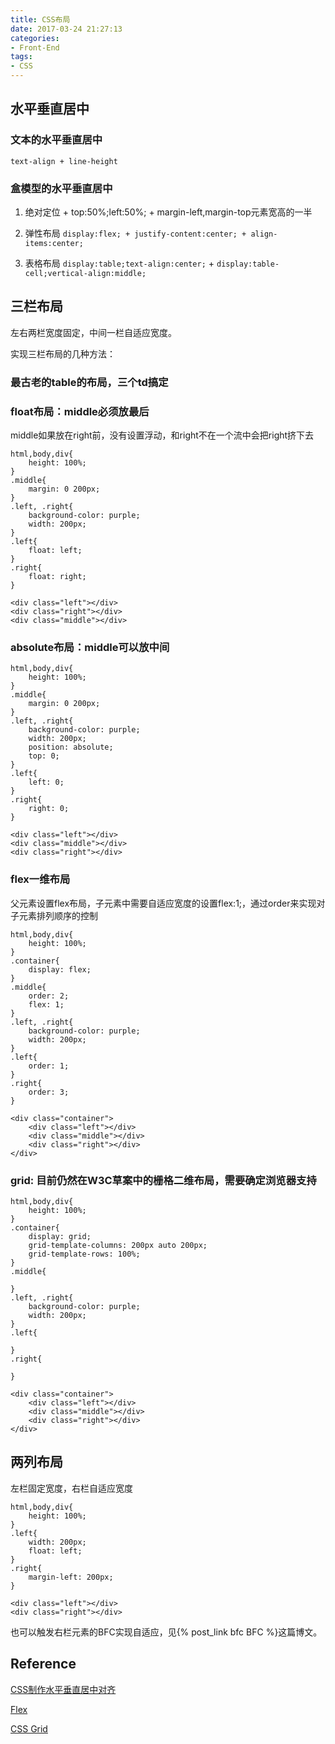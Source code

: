 ```yaml
---
title: CSS布局
date: 2017-03-24 21:27:13
categories: 
- Front-End
tags:
- CSS
---
```



## 水平垂直居中

### 文本的水平垂直居中

`text-align + line-height`

### 盒模型的水平垂直居中

1. 绝对定位 + top:50%;left:50%; + margin-left,margin-top元素宽高的一半

2. 弹性布局 `display:flex; + justify-content:center; + align-items:center;`

3. 表格布局 `display:table;text-align:center;` + `display:table-cell;vertical-align:middle;`

<!-- more -->

## 三栏布局

左右两栏宽度固定，中间一栏自适应宽度。

实现三栏布局的几种方法：

### 最古老的table的布局，三个td搞定

### float布局：middle必须放最后

middle如果放在right前，没有设置浮动，和right不在一个流中会把right挤下去

```
html,body,div{
	height: 100%;
}
.middle{
	margin: 0 200px;
}
.left, .right{
	background-color: purple;
	width: 200px;
}
.left{
	float: left;
}
.right{
	float: right;
}

<div class="left"></div>
<div class="right"></div>
<div class="middle"></div>
```

### absolute布局：middle可以放中间
```
html,body,div{
	height: 100%;
}
.middle{
	margin: 0 200px;
}
.left, .right{
	background-color: purple;
	width: 200px;
	position: absolute;
	top: 0;
}
.left{
	left: 0;
}
.right{
	right: 0;
}

<div class="left"></div>
<div class="middle"></div>
<div class="right"></div>
```

### flex一维布局

父元素设置flex布局，子元素中需要自适应宽度的设置flex:1;，通过order来实现对子元素排列顺序的控制
```
html,body,div{
	height: 100%;
}
.container{
	display: flex;
}
.middle{
	order: 2;
	flex: 1;
}
.left, .right{
	background-color: purple;
	width: 200px;
}
.left{
	order: 1;
}
.right{
	order: 3;
}

<div class="container">
	<div class="left"></div>
	<div class="middle"></div>
	<div class="right"></div>
</div>
```

### grid: 目前仍然在W3C草案中的栅格二维布局，需要确定浏览器支持

```
html,body,div{
	height: 100%;
}
.container{
	display: grid;
	grid-template-columns: 200px auto 200px;
	grid-template-rows: 100%;
}
.middle{
	
}
.left, .right{
	background-color: purple;
	width: 200px;
}
.left{
	
}
.right{
	
}

<div class="container">
	<div class="left"></div>
	<div class="middle"></div>
	<div class="right"></div>
</div>
```

## 两列布局

左栏固定宽度，右栏自适应宽度
```
html,body,div{
	height: 100%;
}
.left{
	width: 200px;
	float: left;
}
.right{
	margin-left: 200px;
}

<div class="left"></div>
<div class="right"></div>
```

也可以触发右栏元素的BFC实现自适应，见{% post_link bfc BFC %}这篇博文。

## Reference

[CSS制作水平垂直居中对齐](http://www.w3cplus.com/css/vertically-center-content-with-css)

[Flex](http://www.ruanyifeng.com/blog/2015/07/flex-grammar.html?utm_source=tuicool)

[CSS Grid](http://www.jackpu.com/san-lie-bu-ju-zuo-you-gu-ding-zhong-jian-lie-zi-gua-ying-tan-jiu/)
